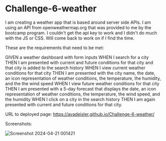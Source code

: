 # Challenge-6-weather

I am creating a weather app that is based around server side APIs.
I am using an API from openweathermap.org that was provided to me by the bootcamp program. I couldn't get the api key to work and I didn't do much with the JS or CSS. Will come back to work on if I find the time.

These are the requirements that need to be met:

GIVEN a weather dashboard with form inputs
WHEN I search for a city
THEN I am presented with current and future conditions for that city and that city is added to the search history
WHEN I view current weather conditions for that city
THEN I am presented with the city name, the date, an icon representation of weather conditions, the temperature, the humidity, and the the wind speed
WHEN I view future weather conditions for that city
THEN I am presented with a 5-day forecast that displays the date, an icon representation of weather conditions, the temperature, the wind speed, and the humidity
WHEN I click on a city in the search history
THEN I am again presented with current and future conditions for that city.

URL to deployed page: https://avadeisler.github.io/Challenge-6-weather/

Screenshots:

![Screenshot 2024-04-21 001421](https://github.com/avadeisler/Challenge-6-weather/assets/139513258/823d6dde-f6ba-4ffb-bab0-e3f35a53cea4)
